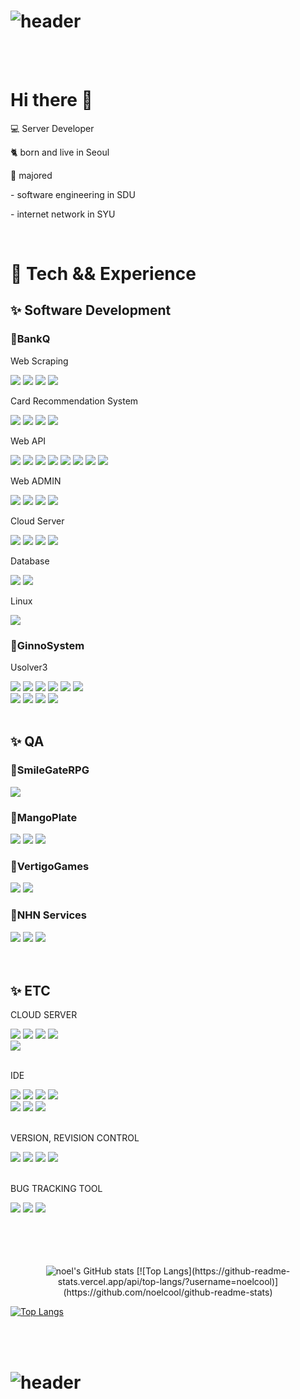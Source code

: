 
# ![header](https://capsule-render.vercel.app/api?type=Waving&color=auto&height=200&section=header&text=KIMJUNGYIN&fontSize=40)

<br>
<br>

<div class="category">
  <p class="head"><h1>Hi there 👋</h1></p>
  <p class="subTitle">💻 Server Developer</p>
  <p class="subTitle">🐈 born and live in Seoul</p> 
  <p class="subTitle">🐾 majored</p> 
  <p class="content margin-left-2">- software engineering in SDU</p> 
  <p class="content margin-left-2">- internet network in SYU</p> 
</div>

<br>


<div class="category">
  <p class="head"><h1>🌿 Tech && Experience</h1></p>
  <p class="title"><h2>✨ Software Development</h2></p>
  <div class="company">
    <p class="subTitle margin-left-2"><h3>🌟BankQ</h3></p>
  <p class="subTitle__sub margin-left-3">Web Scraping</p>  
  <div class="content margin-left-4">
    <img src="https://img.shields.io/badge/Python-3766AB?style=flat-square&logo=Python&logoColor=white"/>
    <img src="https://img.shields.io/badge/selenium-43B02A?style=flat-square&logo=selenium&logoColor=white"/>
    <img src="https://img.shields.io/badge/requests-3776AB?style=flat-square&logo=requests&logoColor=white"/>
    <img src="https://img.shields.io/badge/BeautifulSoup-3776AB?style=flat-square&logo=BeautifulSoup&logoColor=white"/>
  </div>

  <p class="subTitle__sub margin-left-3">Card Recommendation System</p>  
  <div class="content margin-left-4">
    <img src="https://img.shields.io/badge/Python-3766AB?style=flat-square&logo=Python&logoColor=white"/>
    <img src="https://img.shields.io/badge/Flask-000000?style=flat-square&logo=Flask&logoColor=white"/>
    <img src="https://img.shields.io/badge/SQLAlchemy-000000?style=flat-square&logo=SQLAlchemy&logoColor=white"/>
    <img src="https://img.shields.io/badge/MySQL-4479A1?style=flat-square&logo=MySQL&logoColor=white"/>
  </div>


  <p class="subTitle__sub margin-left-3">Web API</p>  
  <div class="content margin-left-4">
    <img src="https://img.shields.io/badge/Java-007396?style=flat-square&logo=Java&logoColor=white"/>
    <img src="https://img.shields.io/badge/Spring Boot-6DB33F?style=flat-square&logo=Spring Boot&logoColor=white"/>
    <img src="https://img.shields.io/badge/JPA-000000?style=flat-square&logo=JPA&logoColor=white"/>
    <img src="https://img.shields.io/badge/MyBatis-2C2255?style=flat-square&logo=MyBatis&logoColor=white"/>
    <img src="https://img.shields.io/badge/MariaDB-003545?style=flat-square&logo=MariaDB&logoColor=white"/>
    <img src="https://img.shields.io/badge/Python-3766AB?style=flat-square&logo=Python&logoColor=white"/>
    <img src="https://img.shields.io/badge/Sanic-000000?style=flat-square&logo=Sanic&logoColor=white"/>
    <img src="https://img.shields.io/badge/PyMySQL-{COLOR}?style=flat-square&logo=PyMySQL&logoColor=white"/>
  </div>

  <p class="subTitle__sub margin-left-3">Web ADMIN</p>  
  <div class="content margin-left-4">
    <img src="https://img.shields.io/badge/Java-007396?style=flat-square&logo=Java&logoColor=white"/>
    <img src="https://img.shields.io/badge/Spring Boot-6DB33F?style=flat-square&logo=Spring Boot&logoColor=white"/>
    <img src="https://img.shields.io/badge/JPA-000000?style=flat-square&logo=JPA&logoColor=white"/>
    <img src="https://img.shields.io/badge/Thymeleaf-000000?style=flat-square&logo=Thymeleaf&logoColor=white"/>
  </div>

  <p class="subTitle__sub margin-left-3">Cloud Server</p>  
  <div class="content margin-left-4">
    <img src="https://img.shields.io/badge/NaverNCloud-03C75A?style=flat-square&logo=Naver&logoColor=white"/>
    <img src="https://img.shields.io/badge/NaverFinCloud-F37626?style=flat-square&logo=Naver&logoColor=white"/>
    <img src="https://img.shields.io/badge/Amazon AWS-232F3E?style=flat-square&logo=Amazon AWS&logoColor=white"/>
    <img src="https://img.shields.io/badge/DidimCloud-232F3E?style=flat-square&logo=DidimCloud&logoColor=white">
  </div>

  <p class="subTitle__sub margin-left-3">Database</p>  
  <div class="content margin-left-4">
    <img src="https://img.shields.io/badge/MariaDB-003545?style=flat-square&logo=MariaDB&logoColor=white"/>
    <img src="https://img.shields.io/badge/MySQL-4479A1?style=flat-square&logo=MySQL&logoColor=white"/>
  </div>

  <p class="subTitle__sub margin-left-3">Linux</p>  
  <div class="content margin-left-4">
    <img src="https://img.shields.io/badge/Centos-003545?style=flat-square&logo=Centos&logoColor=white"/>
  </div>
</div>
</div>
  

<div class="company">
  <p class="subTitle margin-left-2"><h3>🌟GinnoSystem</h3></p>
  <p class="subTitle__sub margin-left-3">Usolver3</p>  
    <div class="content margin-left-4">
      <img src="https://img.shields.io/badge/Java-007396?style=flat-square&logo=Java&logoColor=white"/>
      <img src="https://img.shields.io/badge/Spring-6DB33F?style=flat-square&logo=Spring&logoColor=white"/>
      <img src="https://img.shields.io/badge/Oracle-F80000?style=flat-square&logo=Oracle&logoColor=white"/>
      <img src="https://img.shields.io/badge/MySQL-4479A1?style=flat-square&logo=MySQL&logoColor=white"/>
      <img src="https://img.shields.io/badge/MariaD-003545?style=flat-square&logo=MariaDB&logoColor=white"/>
      <img src="https://img.shields.io/badge/Tibero-F96F29?style=flat-square&logo=Tibero&logoColor=white"/>
      <br>
      <img src="https://img.shields.io/badge/Altibase-1B6AC6?style=flat-square&logo=Altibase&logoColor=white"/>
      <img src="https://img.shields.io/badge/JavaScript-F7DF1E?style=flat-square&logo=JavaScript&logoColor=white"/>
      <img src="https://img.shields.io/badge/CSS3-1572B6?style=flat-square&logo=CSS3&logoColor=white"/>
      <img src="https://img.shields.io/badge/HTML5-E34F26?style=flat-square&logo=HTML5&logoColor=white"/>
    </div>
</div>

<br>

<p class="title"><h2>✨ QA</h2></p>
<div class="company">
  <p class="subTitle margin-left-2"><h3>🌟SmileGateRPG</h3></p>
    <div class="content margin-left-4">
      <img src="https://img.shields.io/badge/LostArk-000000?style=flat-square&logo=LoskArk&logoColor=white"/>
    </div>
</div>

<div class="company">
  <p class="subTitle margin-left-2"><h3>🌟MangoPlate</h3></p>
    <div class="content margin-left-4">
      <img src="https://img.shields.io/badge/MangoPlate Web-000000?style=flat-square&logo=MangoPlateWeb&logoColor=white"/>
      <img src="https://img.shields.io/badge/MangoPlate Android-000000?style=flat-square&logo=MangoPlateAndroid&logoColor=white"/>
      <img src="https://img.shields.io/badge/MangoPlate iOS-000000?style=flat-square&logo=MangoPlateiOS&logoColor=white"/>
    </div>
</div>

<div class="company">
  <p class="subTitle margin-left-2"><h3>🌟VertigoGames</h3></p>
    <div class="content margin-left-4">
      <img src="https://img.shields.io/badge/BlackShot-000000?style=flat-square&logo=BlackShot&logoColor=white"/>
      <img src="https://img.shields.io/badge/War of Zombie-000000?style=flat-square&logo=War of Zombie&logoColor=white"/>
    </div>
</div>

<div class="company">
  <p class="subTitle margin-left-2"><h3>🌟NHN Services</h3></p>
    <div class="content margin-left-4">
      <img src="https://img.shields.io/badge/WolfTeam-000000?style=flat-square&logo=WolfTeam&logoColor=white"/>
      <img src="https://img.shields.io/badge/Atlantica-000000?style=flat-square&logo=Atlantica&logoColor=white"/>
      <img src="https://img.shields.io/badge/PC Rooom Management System-000000?style=flat-square&logo=PC Rooom Management System&logoColor=white"/>
    </div>
</div>


<br>
<br>

<div class="company">
  <p class="title margin-left-2"><h2>✨ ETC</h2></p>
  <p class="subTitle__sub margin-left-3">CLOUD SERVER</p>  
  <div class="content margin-left-4">
    <img src="https://img.shields.io/badge/Amazon AWS-232F3E?style=flat-square&logo=Amazon AWS&logoColor=white"/>
    <img src="https://img.shields.io/badge/Google Cloud-4285F4?style=flat-square&logo=Google Cloud&logoColor=white"/>
    <img src="https://img.shields.io/badge/NaverNCloud-03C75A?style=flat-square&logo=Naver&logoColor=white"/>
    <img src="https://img.shields.io/badge/NaverFinCloud-F37626?style=flat-square&logo=Naver&logoColor=white"/><br>
    <img src="https://img.shields.io/badge/OracleCloud-F80000?style=flat-square&logo=Oracle&logoColor=white"/>
  </div>
  <br>
  <p class="subTitle__sub margin-left-3">IDE</p>  
  <div class="content margin-left-4">
    <img src="https://img.shields.io/badge/IntelliJ IDEA-000000?style=flat-square&logo=IntelliJ IDEA&logoColor=white"/>
    <img src="https://img.shields.io/badge/PyCharm-000000?style=flat-square&logo=PyCharm&logoColor=white"/>
    <img src="https://img.shields.io/badge/Eclipse IDE-2C2255?style=flat-square&logo=Eclipse IDE&logoColor=white"/>
    <img src="https://img.shields.io/badge/Visual Studio Code-007ACC?style=flat-square&logo=Visual Studio Code&logoColor=white"/><br>
    <img src="https://img.shields.io/badge/Apache NetBeans IDE-1B6AC6?style=flat-square&logo=Apache NetBeans IDE&logoColor=white"/>
    <img src="https://img.shields.io/badge/Jupyter Notebook-F37626?style=flat-square&logo=Jupyter&logoColor=white"/>
    <img src="https://img.shields.io/badge/Notepad%2B%2B-90E59A?style=flat-square&logo=Notepad%2B%2B&logoColor=white"/>
  </div>
  <br>
  <p class="subTitle__sub margin-left-3">VERSION, REVISION CONTROL</p>  
  <div class="content margin-left-4">
    <img src="https://img.shields.io/badge/Git-F05032?style=flat-square&logo=Git&logoColor=white"/>
    <img src="https://img.shields.io/badge/SVN-000000?style=flat-square&logo=SVN&logoColor=white"/>
    <img src="https://img.shields.io/badge/GitHub-181717?style=flat-square&logo=GitHub&logoColor=white"/>
    <img src="https://img.shields.io/badge/Tortoise SVN-000000?style=flat-square&logo=Tortoise SVN&logoColor=white"/>
  </div>
  <br>
  <p class="subTitle__sub margin-left-3">BUG TRACKING TOOL</p>  
  <div class="content margin-left-4">
    <img src="https://img.shields.io/badge/Jira-0052CC?style=flat-square&logo=Jira&logoColor=white"/>
    <img src="https://img.shields.io/badge/Mantis-00A672?style=flat-square&logo=Mantis&logoColor=white"/>
    <img src="https://img.shields.io/badge/Redmine-DC382D?style=flat-square&logo=Redmine&logoColor=white"/>
  </div>
</div>

<br>
<br>
<br>
<br>

<p align="center">
  
<img src="https://github-readme-stats.vercel.app/api?username=noelcool&show_icons=true&theme=graywhite" alt="noel's GitHub stats">
[![Top Langs](https://github-readme-stats.vercel.app/api/top-langs/?username=noelcool)](https://github.com/noelcool/github-readme-stats)    
 
</p>

[![Top Langs](https://github-readme-stats.vercel.app/api/top-langs/?username=noelcool)](https://github.com/noelcool/github-readme-stats)  

<br>
<br>

# ![header](https://capsule-render.vercel.app/api?type=Waving&color=auto&height=200&section=footer&text=Bye&fontSize=40)

